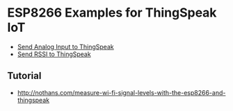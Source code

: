 # ESP8266 Examples for ThingSpeak IoT
* [Send Analog Input to ThingSpeak](examples/A0_to_ThingSpeak.ino)
* [Send RSSI to ThingSpeak](examples/RSSI_to_ThingSpeak.ino)

## Tutorial
* http://nothans.com/measure-wi-fi-signal-levels-with-the-esp8266-and-thingspeak
